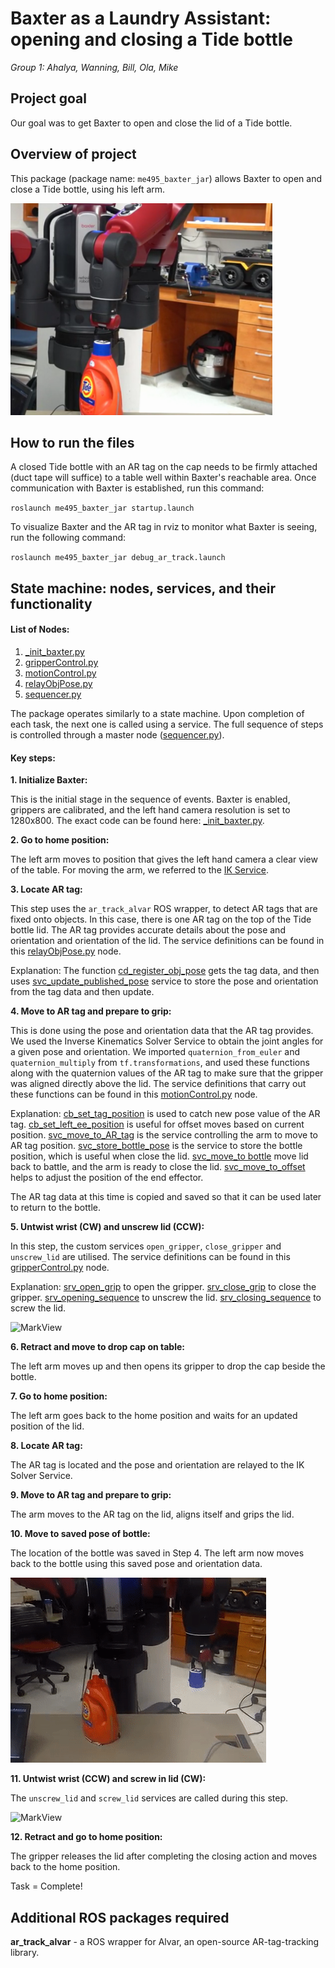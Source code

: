 # **Baxter as a Laundry Assistant:** opening and closing a Tide bottle
*Group 1: Ahalya, Wanning, Bill, Ola, Mike*


## Project goal

Our goal was to get Baxter to open and close the lid of a Tide bottle. 

## Overview of project

This package (package name: `me495_baxter_jar`) allows Baxter to open and close a Tide bottle, using his left arm.

![MarkView](https://github.com/am2512/baxter_final_project/blob/master/images/demo1.png)

## How to run the files

A closed Tide bottle with an AR tag on the cap needs to be firmly attached (duct tape will suffice) to a table well within Baxter's reachable area. Once communication with Baxter is established, run this command:

`roslaunch me495_baxter_jar startup.launch`

To visualize Baxter and the AR tag in rviz to monitor what Baxter is seeing, run the following command:

`roslaunch me495_baxter_jar debug_ar_track.launch`

## State machine: nodes, services, and their functionality

<h4>List of Nodes:</h4>

1. [_init_baxter.py](https://github.com/am2512/baxter_final_project/blob/master/scripts/_init_baxter.py)
2. [gripperControl.py](https://github.com/am2512/baxter_final_project/blob/master/scripts/gripperControl.py)
3. [motionControl.py](https://github.com/am2512/baxter_final_project/blob/master/scripts/motionControl.py)
4. [relayObjPose.py](https://github.com/am2512/baxter_final_project/blob/master/scripts/relayObjPose.py)
5. [sequencer.py](https://github.com/am2512/baxter_final_project/blob/master/scripts/sequencer.py)

The package operates similarly to a state machine. Upon completion of each task, the next one is called using a service. The full sequence of steps is controlled through a master node ([sequencer.py](https://github.com/am2512/baxter_final_project/blob/master/scripts/sequencer.py)).

<h4>Key steps:</h4>

**1. Initialize Baxter:**

This is the initial stage in the sequence of events. Baxter is enabled, grippers are calibrated, and the left hand camera resolution is set to 1280x800. The exact code can be found here: [_init_baxter.py](https://github.com/am2512/baxter_final_project/blob/master/scripts/_init_baxter.py).

**2. Go to home position:**

The left arm moves to position that gives the left hand camera a clear view of the table. For moving the arm, we referred to the [IK Service](http://sdk.rethinkrobotics.com/wiki/IK_Service_-_Code_Walkthrough).
 
**3. Locate AR tag:**

This step uses the `ar_track_alvar` ROS wrapper, to detect AR tags that are fixed onto objects. In this case, there is one AR tag on the top of the Tide bottle lid. The AR tag provides accurate details about the pose and orientation and orientation of the lid. The service definitions can be found in this [relayObjPose.py](https://github.com/am2512/baxter_final_project/blob/master/scripts/relayObjPose.py) node. 

Explanation: The function [cd_register_obj_pose](https://github.com/am2512/baxter_final_project/blob/e5a648deb35b5c857654af809f4dbe646fdc7b7d/scripts/relayObjPose.py#L31-L42) gets the tag data, and then uses [svc_update_published_pose](https://github.com/am2512/baxter_final_project/blob/e5a648deb35b5c857654af809f4dbe646fdc7b7d/scripts/relayObjPose.py#L45-L61) service to store the pose and orientation from the tag data and then update.

**4. Move to AR tag and prepare to grip:** 

This is done using the pose and orientation data that the AR tag provides. We used the Inverse Kinematics Solver Service to obtain the joint angles for a given pose and orientation. We imported `quaternion_from_euler` and `quaternion_multiply` from `tf.transformations`, and used these functions along with the quaternion values of the AR tag to make sure that the gripper was aligned directly above the lid. The service definitions that carry out these functions can be found in this [motionControl.py](https://github.com/am2512/baxter_final_project/blob/master/scripts/motionControl.py) node.

Explanation: [cb_set_tag_position](https://github.com/am2512/baxter_final_project/blob/e5a648deb35b5c857654af809f4dbe646fdc7b7d/scripts/motionControl.py#L50-L56) is used to catch new pose value of the AR tag. [cb_set_left_ee_position](https://github.com/am2512/baxter_final_project/blob/e5a648deb35b5c857654af809f4dbe646fdc7b7d/scripts/motionControl.py#L59-L67) is useful for offset moves based on current position. [svc_move_to_AR_tag](https://github.com/am2512/baxter_final_project/blob/e5a648deb35b5c857654af809f4dbe646fdc7b7d/scripts/motionControl.py#L81-L143) is the service controlling the arm to move to AR tag position. [svc_store_bottle_pose](https://github.com/am2512/baxter_final_project/blob/e5a648deb35b5c857654af809f4dbe646fdc7b7d/scripts/motionControl.py#L146-L167) is the service to store the bottle position, which is useful when close the lid. [svc_move_to bottle](https://github.com/am2512/baxter_final_project/blob/e5a648deb35b5c857654af809f4dbe646fdc7b7d/scripts/motionControl.py#L170-L222) move lid back to battle, and the arm is ready to close the lid. [svc_move_to_offset](https://github.com/am2512/baxter_final_project/blob/e5a648deb35b5c857654af809f4dbe646fdc7b7d/scripts/motionControl.py#L226-L307) helps to adjust the position of the end effector.

The AR tag data at this time is copied and saved so that it can be used later to return to the bottle.

**5. Untwist wrist (CW) and unscrew lid (CCW):**

In this step, the custom services `open_gripper`, `close_gripper` and `unscrew_lid` are utilised. The service definitions can be found in this [gripperControl.py](https://github.com/am2512/baxter_final_project/blob/master/scripts/gripperControl.py) node. 

Explanation: [srv_open_grip](https://github.com/am2512/baxter_final_project/blob/e5a648deb35b5c857654af809f4dbe646fdc7b7d/scripts/gripperControl.py#L31-L35) to open the gripper. [srv_close_grip](https://github.com/am2512/baxter_final_project/blob/e5a648deb35b5c857654af809f4dbe646fdc7b7d/scripts/gripperControl.py#L38-L42) to close the gripper. [srv_opening_sequence](https://github.com/am2512/baxter_final_project/blob/e5a648deb35b5c857654af809f4dbe646fdc7b7d/scripts/gripperControl.py#L45-L63) to unscrew the lid. [srv_closing_sequence](https://github.com/am2512/baxter_final_project/blob/e5a648deb35b5c857654af809f4dbe646fdc7b7d/scripts/gripperControl.py#L66-L86) to screw the lid.

![MarkView](https://github.com/am2512/baxter_final_project/blob/master/images/opening_lid.gif)

**6. Retract and move to drop cap on table:**

The left arm moves up and then opens its gripper to drop the cap beside the bottle.

**7. Go to home position:**

The left arm goes back to the home position and waits for an updated position of the lid.

**8. Locate AR tag:**

The AR tag is located and the pose and orientation are relayed to the IK Solver Service. 

**9. Move to AR tag and prepare to grip:**

The arm moves to the AR tag on the lid, aligns itself and grips the lid.

**10. Move to saved pose of bottle:**

The location of the bottle was saved in Step 4. The left arm now moves back to the bottle using this saved pose and orientation data. 

![MarkView](https://github.com/am2512/baxter_final_project/blob/master/images/move_to_bottle.gif)

**11. Untwist wrist (CCW) and screw in lid (CW):**

The `unscrew_lid` and `screw_lid` services are called during this step.

![MarkView](https://github.com/am2512/baxter_final_project/blob/master/images/close_lid.gif)

**12. Retract and go to home position:**

The gripper releases the lid after completing the closing action and moves back to the home position.

Task = Complete!

## Additional ROS packages required

**ar_track_alvar** - a ROS wrapper for Alvar, an open-source AR-tag-tracking library.



